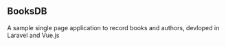 ## BooksDB

A sample single page application to record books and authors, devloped in Laravel and Vue.js